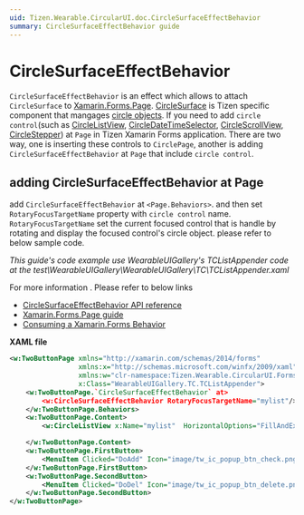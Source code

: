 ```yaml
---
uid: Tizen.Wearable.CircularUI.doc.CircleSurfaceEffectBehavior
summary: CircleSurfaceEffectBehavior guide
---
```


# CircleSurfaceEffectBehavior
`CircleSurfaceEffectBehavior` is an effect which allows to attach `CircleSurface` to [Xamarin.Forms.Page](https://developer.xamarin.com/api/type/Xamarin.Forms.Page/). [CircleSurface](https://developer.tizen.org/development/guides/native-application/user-interface/efl/ui-components/wearable-ui-components/circle-surface) is Tizen specific component that mangages [circle objects](https://developer.tizen.org/development/guides/native-application/user-interface/efl/ui-components/wearable-ui-components/circle-object). 
If you need to add `circle control`(such as [CircleListView](xref:Tizen.Wearable.CircularUI.doc.CircleListView), [CircleDateTimeSelector](xref:Tizen.Wearable.CircularUI.doc.CircleDateTimeSelector), [CircleScrollView](xref:Tizen.Wearable.CircularUI.doc.CircleScrollView), [CircleStepper](xref:Tizen.Wearable.CircularUI.doc.CircleStepper)) at `Page` in Tizen Xamarin Forms application. There are two way, one is inserting these controls to `CirclePage`, another is adding `CircleSurfaceEffectBehavior` at `Page` that include `circle control`.


## adding CircleSurfaceEffectBehavior at Page
add `CircleSurfaceEffectBehavior` at `<Page.Behaviors>`. and then set `RotaryFocusTargetName` property with `circle control` name. `RotaryFocusTargetName` set the current focused control that is handle by rotating and display the focused control's circle object. please refer to below sample code.

_This guide's code example use WearableUIGallery's TCListAppender code at the test\WearableUIGallery\WearableUIGallery\TC\TCListAppender.xaml_

For more information . Please refer to below links
- [CircleSurfaceEffectBehavior API reference](https://samsung.github.io/Tizen.CircularUI/api/Tizen.Wearable.CircularUI.Forms.CircleSurfaceEffectBehavior.html)
- [Xamarin.Forms.Page guide](https://docs.microsoft.com/en-us/xamarin/xamarin-forms/user-interface/controls/pages)
- [Consuming a Xamarin.Forms Behavior](https://docs.microsoft.com/en-us/xamarin/xamarin-forms/app-fundamentals/behaviors/creating#consuming-a-xamarinforms-behavior)

**XAML file**
```xml
<w:TwoButtonPage xmlns="http://xamarin.com/schemas/2014/forms"
                 xmlns:x="http://schemas.microsoft.com/winfx/2009/xaml"
                 xmlns:w="clr-namespace:Tizen.Wearable.CircularUI.Forms;assembly=Tizen.Wearable.CircularUI.Forms"
                 x:Class="WearableUIGallery.TC.TCListAppender">
    <w:TwoButtonPage.`CircleSurfaceEffectBehavior` at>
        <w:CircleSurfaceEffectBehavior RotaryFocusTargetName="mylist"/>
    </w:TwoButtonPage.Behaviors>
    <w:TwoButtonPage.Content>
        <w:CircleListView x:Name="mylist"  HorizontalOptions="FillAndExpand" VerticalOptions="FillAndExpand">

    </w:TwoButtonPage.Content>
    <w:TwoButtonPage.FirstButton>
        <MenuItem Clicked="DoAdd" Icon="image/tw_ic_popup_btn_check.png" />
    </w:TwoButtonPage.FirstButton>
    <w:TwoButtonPage.SecondButton>
        <MenuItem Clicked="DoDel" Icon="image/tw_ic_popup_btn_delete.png" />
    </w:TwoButtonPage.SecondButton>
</w:TwoButtonPage>
```

